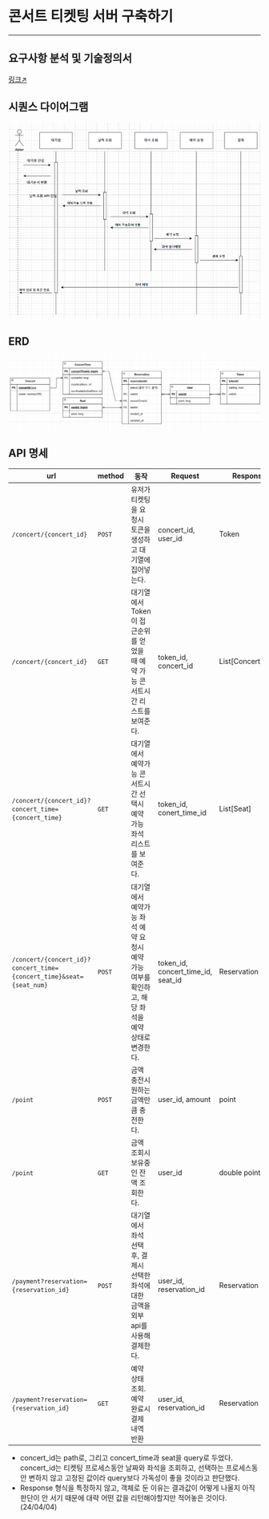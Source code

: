 # 콘서트 티켓팅 서버 구축하기

---

## 요구사항 분석 및 기술정의서
[링크↗](https://github.com/watanka/ticketing/wiki/%EC%BD%98%EC%84%9C%ED%8A%B8-%ED%8B%B0%EC%BC%93%ED%8C%85-%EC%8B%9C%EC%8A%A4%ED%85%9C)

## 시퀀스 다이어그램
![](./sequence%20diagram.png "sequence diagram")


## ERD
![](./ERD.png "ERD")


## API 명세
|url|method|동작                               | Request                             | Response          |
|---|---|---|-------------------------------------|-------------------|
|`/concert/{concert_id}`|	`POST`|  	유저가 티켓팅을 요청시	토큰을 생성하고 대기열에 집어넣는다.| 	concert_id, user_id                | 	Token            |
|`/concert/{concert_id}`|	`GET`|	대기열에서 Token이 접근순위를 얻었을 때	예약 가능 콘서트시간 리스트를 보여준다.| 	token_id, concert_id	              | List[ConcertTime] |
|`/concert/{concert_id}?concert_time={concert_time}`|	`GET`|	대기열에서 예약가능 콘서트시간 선택시	예약 가능 좌석 리스트를 보여준다.| 	token_id, conert_time_id           | 	List[Seat]       |
|`/concert/{concert_id}?concert_time={concert_time}&seat={seat_num}`|	`POST`|	대기열에서 예약가능 좌석 예약 요청시	예약 가능 여부를 확인하고, 해당 좌석을 예약 상태로 변경한다.| 	token_id, concert_time_id, seat_id | 	Reservation      |
|`/point`|	`POST`| 	금액 충전시	원하는 금액만큼 충전한다.| 	user_id, amount                    | 	point           |
|`/point`| 	`GET`| 	금액 조회시	보유중인 잔액 조회한다.| 	user_id                            | 	double point     |
|`/payment?reservation={reservation_id}`|	`POST`| 	대기열에서 좌석 선택 후, 결제시 	선택한 좌석에 대한 금액을 외부api를 사용해 결제한다.| 	user_id, reservation_id            | 	Reservation      |
|`/payment?reservation={reservation_id}`| `GET`| 예약 상태 조회. 예약 완료시 결제 내역 반환 | user_id, reservation_id             | Reservation       |


- concert_id는 path로, 그리고 concert_time과 seat을 query로 두었다. concert_id는 티켓팅 프로세스동안 날짜와 좌석을 조회하고, 선택하는 프로세스동안 변하지 않고 고정된 값이라 query보다 가독성이 좋을 것이라고 판단했다.
- Response 형식을 특정하지 않고, 객체로 둔 이유는 결과값이 어떻게 나올지 아직 판단이 안 서기 때문에 대략 어떤 값을 리턴해야할지만 적어놓은 것이다. (24/04/04)
